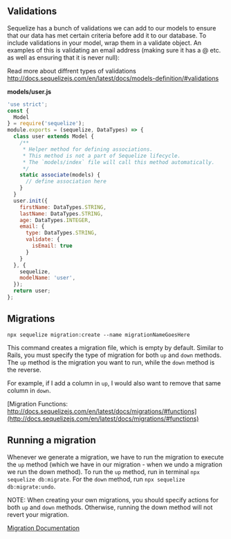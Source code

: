 ## Validations

Sequelize has a bunch of validations we can add to our models to ensure that our data has met certain criteria before add it to our database. To include validations in your model, wrap them in a validate object. An examples of this is validating an email address (making sure it has a @ etc. as well as ensuring that it is never null):

Read more about diffrent types of validations
http://docs.sequelizejs.com/en/latest/docs/models-definition/#validations

**models/user.js**
```js
'use strict';
const {
  Model
} = require('sequelize');
module.exports = (sequelize, DataTypes) => {
  class user extends Model {
    /**
     * Helper method for defining associations.
     * This method is not a part of Sequelize lifecycle.
     * The `models/index` file will call this method automatically.
     */
    static associate(models) {
      // define association here
    }
  }
  user.init({
    firstName: DataTypes.STRING,
    lastName: DataTypes.STRING,
    age: DataTypes.INTEGER,
    email: {
      type: DataTypes.STRING,
      validate: {
        isEmail: true
      }
    }
  }, {
    sequelize,
    modelName: 'user',
  });
  return user;
};
```

## Migrations

`npx sequelize migration:create --name migrationNameGoesHere`

This command creates a migration file, which is empty by default. Similar to Rails, you must specify the type of migration for both `up` and `down` methods.
The `up` method is the migration you want to run, while the `down` method is the reverse.

For example, if I add a column in `up`, I would also want to remove that same column in `down`.

[Migration Functions: http://docs.sequelizejs.com/en/latest/docs/migrations/#functions](http://docs.sequelizejs.com/en/latest/docs/migrations/#functions)

## Running a migration

Whenever we generate a migration, we have to run the migration to execute the `up` method (which we have in our migration - when we undo a migration we run the down method).
To run the `up` method, run in terminal `npx sequelize db:migrate`. For the `down` method, run `npx sequelize db:migrate:undo`.

NOTE: When creating your own migrations, you should specify actions for both `up` and `down` methods. Otherwise, running the down method will not revert your migration.

[Migration Documentation](http://docs.sequelizejs.com/en/latest/docs/migrations/#functions)